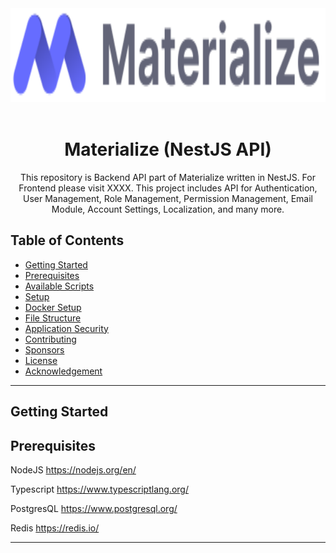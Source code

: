 <div align="center">
<img src="./public/images/logo.svg" alt="Materialize Logo" width="700" height="150">
</div><br>
<h1 align="center">
  Materialize (NestJS API)
</h1>
<p align="center"> This repository is Backend API part of Materialize written in NestJS. For Frontend please visit XXXX. This project includes API for Authentication, User Management, Role Management, Permission Management, Email Module, Account Settings, Localization, and many more. </p>

## Table of Contents

- [Getting Started](#getting-started)
- [Prerequisites](#Prerequisites)
- [Available Scripts](#available-scripts)
- [Setup](#setup)
- [Docker Setup](#docker-setup)
- [File Structure](#file-structure)
- [Application Security](#application-security)
- [Contributing](#contributing)
- [Sponsors](#sponsors)
- [License](#license)
- [Acknowledgement](#acknowledgement)

---
## Getting Started

## Prerequisites

NodeJS
https://nodejs.org/en/

Typescript
https://www.typescriptlang.org/

PostgresQL
https://www.postgresql.org/

Redis
https://redis.io/

---
